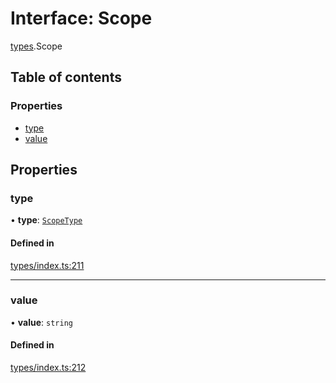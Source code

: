 # Interface: Scope

[types](../wiki/types).Scope

## Table of contents

### Properties

- [type](../wiki/types.Scope#type)
- [value](../wiki/types.Scope#value)

## Properties

### type

• **type**: [`ScopeType`](../wiki/types.ScopeType)

#### Defined in

[types/index.ts:211](https://github.com/PolymathNetwork/polymesh-sdk/blob/c37bc05d/src/types/index.ts#L211)

___

### value

• **value**: `string`

#### Defined in

[types/index.ts:212](https://github.com/PolymathNetwork/polymesh-sdk/blob/c37bc05d/src/types/index.ts#L212)
